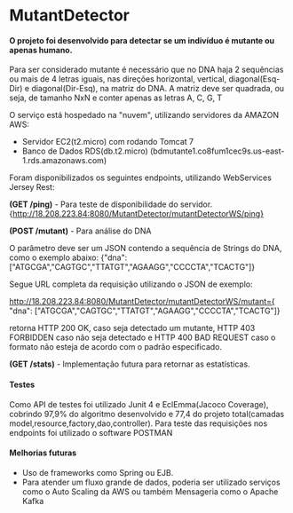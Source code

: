 # MutantDetector

#### O projeto foi desenvolvido para detectar se um indivíduo é mutante ou apenas humano.

Para ser considerado mutante é necessário que no DNA haja 2 sequências ou mais de 4 letras iguais, 
nas direções horizontal, vertical, diagonal(Esq-Dir) e diagonal(Dir-Esq), na matriz do DNA.
A matriz deve ser quadrada, ou seja, de tamanho NxN e conter apenas as letras A, C, G, T

O serviço está hospedado na "nuvem", utilizando servidores da AMAZON AWS:
- Servidor EC2(t2.micro) com rodando Tomcat 7
- Banco de Dados RDS(db.t2.micro) (bdmutante1.co8fum1cec9s.us-east-1.rds.amazonaws.com)

Foram disponibilizados os seguintes endpoints, utilizando WebServices Jersey Rest:

**(GET /ping)** - Para teste de disponibilidade do servidor.
{http://18.208.223.84:8080/MutantDetector/mutantDetectorWS/ping}

**(POST /mutant)** - Para análise do DNA

O parâmetro deve ser um JSON contendo a sequência de Strings do DNA, como o exemplo abaixo:
{"dna": ["ATGCGA","CAGTGC","TTATGT","AGAAGG","CCCCTA","TCACTG"]}

Segue URL completa da requisição utilizando o JSON de exemplo:

http://18.208.223.84:8080/MutantDetector/mutantDetectorWS/mutant={
  "dna": ["ATGCGA","CAGTGC","TTATGT","AGAAGG","CCCCTA","TCACTG"]}

retorna HTTP 200 OK, caso seja detectado um mutante, HTTP 403 FORBIDDEN caso não seja detectado e HTTP 400 BAD REQUEST caso o formato não esteja de acordo
com o padrão especificado.

**(GET /stats)** - Implementação futura para retornar as estatísticas.

#### Testes

Como API de testes foi utilizado Junit 4 e EclEmma(Jacoco Coverage), cobrindo 97,9% do algoritmo desenvolvido e 77,4 do projeto total(camadas model,resource,factory,dao,controller).
Para teste das requisições nos endpoints foi utilizado o software POSTMAN

#### Melhorias futuras

- Uso de frameworks como Spring ou EJB.
- Para atender um fluxo grande de dados, poderia ser utilizado serviços como o Auto Scaling da AWS ou também Mensageria como o Apache Kafka